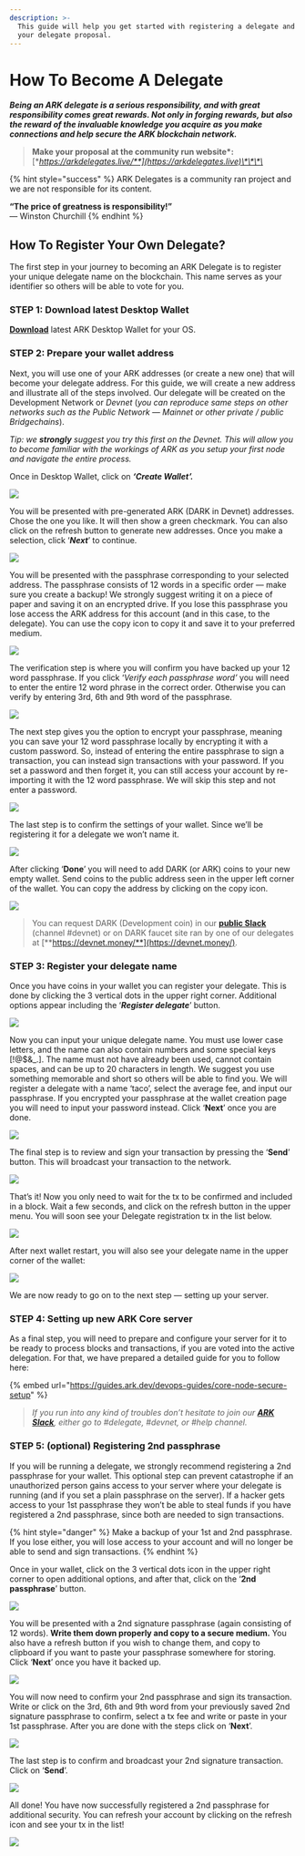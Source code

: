 ```yaml
---
description: >-
  This guide will help you get started with registering a delegate and posting
  your delegate proposal.
---
```


# How To Become A Delegate

_**Being an ARK delegate is a serious responsibility, and with great responsibility comes great rewards. Not only in forging rewards, but also the reward of the invaluable knowledge you acquire as you make connections and help secure the ARK blockchain network.**_

> **Make your proposal at the community run website\*:** [**https://arkdelegates.live/**](https://arkdelegates.live)\*\*\*\*

{% hint style="success" %}
ARK Delegates is a community ran project and we are not responsible for its content.  
  
**“The price of greatness is responsibility!”**   
                                         — Winston Churchill
{% endhint %}

## How To Register Your Own Delegate? <a id="3b08"></a>

The first step in your journey to becoming an ARK Delegate is to register your unique delegate name on the blockchain. This name serves as your identifier so others will be able to vote for you.

### STEP 1: Download latest Desktop Wallet <a id="1a5a"></a>

[**Download**](https://wallet.ark.io/) latest ARK Desktop Wallet for your OS.

### STEP 2: Prepare your wallet address <a id="dd70"></a>

Next, you will use one of your ARK addresses \(or create a new one\) that will become your delegate address. For this guide, we will create a new address and illustrate all of the steps involved. Our delegate will be created on the Development Network or _Devnet_ \(_you can reproduce same steps on other networks such as the Public Network — Mainnet or other private / public Bridgechains_\).

_Tip: we_ _**strongly**_ _suggest you try this first on the Devnet. This will allow you to become familiar with the workings of ARK as you setup your first node and navigate the entire process._

Once in Desktop Wallet, click on _**‘Create Wallet’.**_

![](../.gitbook/assets/howtobecomeadelegateimage1.png)

You will be presented with pre-generated ARK \(DARK in Devnet\) addresses. Chose the one you like. It will then show a green checkmark. You can also click on the refresh button to generate new addresses. Once you make a selection, click ‘_**Next**_’ to continue.

![](../.gitbook/assets/howtobecomeadelegateimage2.png)

You will be presented with the passphrase corresponding to your selected address. The passphrase consists of 12 words in a specific order — make sure you create a backup! We strongly suggest writing it on a piece of paper and saving it on an encrypted drive. If you lose this passphrase you lose access the ARK address for this account \(and in this case, to the delegate\). You can use the copy icon to copy it and save it to your preferred medium.

![](../.gitbook/assets/howtobecomeadelegateimage3.png)

The verification step is where you will confirm you have backed up your 12 word passphrase. If you click ‘_Verify each passphrase word’_ you will need to enter the entire 12 word phrase in the correct order. Otherwise you can verify by entering 3rd, 6th and 9th word of the passphrase.

![](../.gitbook/assets/howtobecomeadelegateimage4.png)

The next step gives you the option to encrypt your passphrase, meaning you can save your 12 word passphrase locally by encrypting it with a custom password. So, instead of entering the entire passphrase to sign a transaction, you can instead sign transactions with your password. If you set a password and then forget it, you can still access your account by re-importing it with the 12 word passphrase. We will skip this step and not enter a password.

![](../.gitbook/assets/howtobecomeadelegateimage5.jpeg)

The last step is to confirm the settings of your wallet. Since we’ll be registering it for a delegate we won’t name it.

![](../.gitbook/assets/howtobecomeadelegateimage6.jpeg)

After clicking ‘**Done**’ you will need to add DARK \(or ARK\) coins to your new empty wallet. Send coins to the public address seen in the upper left corner of the wallet. You can copy the address by clicking on the copy icon.

![](../.gitbook/assets/howtobecomeadelegateimage7.jpeg)

> You can request DARK \(Development coin\) in our [**public Slack**](https://ark.io/slack) \(channel \#devnet\) or on DARK faucet site ran by one of our delegates at [**https://devnet.money/**](https://devnet.money/).

### STEP 3: Register your delegate name <a id="a7d5"></a>

Once you have coins in your wallet you can register your delegate. This is done by clicking the 3 vertical dots in the upper right corner. Additional options appear including the ‘_**Register delegate**_’ button.

![](../.gitbook/assets/howtobecomeadelegateimage8.jpeg)

Now you can input your unique delegate name. You must use lower case letters, and the name can also contain numbers and some special keys \[!@$&\_.\]. The name must not have already been used, cannot contain spaces, and can be up to 20 characters in length. We suggest you use something memorable and short so others will be able to find you. We will register a delegate with a name ‘taco’, select the average fee, and input our passphrase. If you encrypted your passphrase at the wallet creation page you will need to input your password instead. Click ‘**Next**’ once you are done.

![](../.gitbook/assets/howtobecomeadelegateimage9.jpeg)

The final step is to review and sign your transaction by pressing the ‘**Send**’ button. This will broadcast your transaction to the network.

![](../.gitbook/assets/howtobecomeadelegateimage10.jpeg)

That’s it! Now you only need to wait for the tx to be confirmed and included in a block. Wait a few seconds, and click on the refresh button in the upper menu. You will soon see your Delegate registration tx in the list below.

![](../.gitbook/assets/howtobecomeadelegateimage11.jpeg)

After next wallet restart, you will also see your delegate name in the upper corner of the wallet:

![](../.gitbook/assets/howtobecomeadelegateimage12.jpeg)

We are now ready to go on to the next step — setting up your server.

### STEP 4: Setting up new ARK Core server <a id="3ee7"></a>

As a final step, you will need to prepare and configure your server for it to be ready to process blocks and transactions, if you are voted into the active delegation. For that, we have prepared a detailed guide for you to follow here:

{% embed url="https://guides.ark.dev/devops-guides/core-node-secure-setup" %}

> _If you run into any kind of troubles don’t hesitate to join our_ [_**ARK Slack**_](https://ark.io/slack)_, either go to \#delegate, \#devnet, or \#help channel._

### STEP 5: \(optional\) Registering 2nd passphrase <a id="f43e"></a>

If you will be running a delegate, we strongly recommend registering a 2nd passphrase for your wallet. This optional step can prevent catastrophe if an unauthorized person gains access to your server where your delegate is running \(and if you set a plain passphrase on the server\). If a hacker gets access to your 1st passphrase they won’t be able to steal funds if you have registered a 2nd passphrase, since both are needed to sign transactions.

{% hint style="danger" %}
Make a backup of your 1st and 2nd passphrase. If you lose either, you will lose access to your account and will no longer be able to send and sign transactions.
{% endhint %}

Once in your wallet, click on the 3 vertical dots icon in the upper right corner to open additional options, and after that, click on the ‘**2nd passphrase**’ button.

![](../.gitbook/assets/howtobecomeadelegateimage13.jpeg)

You will be presented with a 2nd signature passphrase \(again consisting of 12 words\). **Write them down properly and copy to a secure medium.** You also have a refresh button if you wish to change them, and copy to clipboard if you want to paste your passphrase somewhere for storing. Click ‘**Next**’ once you have it backed up.

![](../.gitbook/assets/howtobecomeadelegateimage14.jpeg)

You will now need to confirm your 2nd passphrase and sign its transaction. Write or click on the 3rd, 6th and 9th word from your previously saved 2nd signature passphrase to confirm, select a tx fee and write or paste in your 1st passphrase. After you are done with the steps click on ‘**Next**’.

![](../.gitbook/assets/howtobecomeadelegateimage15.jpeg)

The last step is to confirm and broadcast your 2nd signature transaction. Click on ‘**Send**’.

![](../.gitbook/assets/howtobecomeadelegateimage16.jpeg)

All done! You have now successfully registered a 2nd passphrase for additional security. You can refresh your account by clicking on the refresh icon and see your tx in the list!

![](../.gitbook/assets/howtobecomeadelegateimage17.jpeg)

